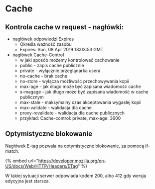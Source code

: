 # Cache

## Kontrola cache w request - nagłówki:

* nagłówek odpowiedzi Expires
  * Określa ważność zasobu
  * Expires: Sun, 08 Apr 2019 18:03:53 GMT
* nagłówek Cache-Control
  * w jaki sposób możemy kontrolować cachowanie
  * public - zapis cache publicznie
  * private - wyłącznie przeglądarka usera
  * no-cache - brak cache
  * no-store - wyłącza możliwość przechowywania kopii
  * max-age - jak długo może być zapisana wiadomość cache
  * s-magage - jak długo może być zapisana wiadomość w cache publicznym
  * max-stale - maksymalny czas akceptowania wygasłej kopii
  * max-validate - walidacja dla cache
  * proxy-revalidate - walidacja dla cache publicznych
  * przykład: Cache-control: private, max-age: 3600

## Optymistyczne blokowanie

Nagłówek E-tag pozwala na optymistyczne blokowanie, za pomocą if-match.

{% embed url="https://developer.mozilla.org/en-US/docs/Web/HTTP/Headers/ETag" %}

W takiej sytuacji serwer odpowiada kodem 200, albo 412 gdy wersja edycyjna jest starsza.

